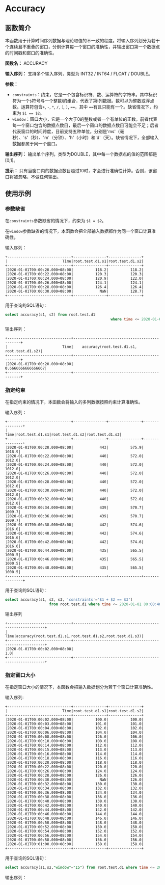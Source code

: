 # Accuracy

## 函数简介
本函数用于计算时间序列数据与理论取值的不一致的程度。将输入序列划分为若干个连续且不重叠的窗口，分别计算每一个窗口的准确性，并输出窗口第一个数据点的时间戳和窗口的准确性。

**函数名：** ACCURACY

**输入序列：** 支持多个输入序列，类型为 INT32 / INT64 / FLOAT / DOUBLE。

**参数：**

+ `constraints`：约束，它是一个包含标识符、数、运算符的字符串。其中标识符为一个`$`符号与一个整数i的组合，代表了第i列数据。数可以为整数或浮点数。运算符包含`+`, `-`, `*`, `/`, `(`, `)`, `==`，其中 `==`有且只能有一个。缺省情况下，约束为 `$1 == $2`。
+ `window`：窗口大小，它是一个大于0的整数或者一个有单位的正数。前者代表每一个窗口包含的数据点数目，最后一个窗口的数据点数目可能会不足；后者代表窗口的时间跨度，目前支持五种单位，分别是'ms'（毫秒）、's'（秒）、'm'（分钟）、'h'（小时）和'd'（天）。缺省情况下，全部输入数据都属于同一个窗口。

**输出序列：** 输出单个序列，类型为DOUBLE，其中每一个数据点的值的范围都是[0,1]。

**提示：** 只有当窗口内的数据点数目超过10时，才会进行准确性计算。否则，该窗口将被忽略，不做任何输出。

## 使用示例

### 参数缺省

在`constraints`参数缺省的情况下，约束为 `$1 = $2`。

在`window`参数缺省的情况下，本函数会把全部输入数据都作为同一个窗口计算准确性。

输入序列：
```
+-----------------------------+---------------+---------------+
|                         Time|root.test.d1.s1|root.test.d1.s2|
+-----------------------------+---------------+---------------+
|2020-01-01T00:00:20.000+08:00|          118.2|          118.2|
|2020-01-01T00:00:22.000+08:00|          120.3|          120.3|
|2020-01-01T00:00:24.000+08:00|          120.9|          122.0|
|2020-01-01T00:00:26.000+08:00|          124.1|          124.1|
|2020-01-01T00:00:28.000+08:00|          126.4|          126.4|
|2020-01-01T00:00:30.000+08:00|            NaN|          128.7|
+-----------------------------+---------------+---------------+
```

用于查询的SQL语句：

```sql
select accuracy(s1, s2) from root.test.d1 
												where time <= 2020-01-01 00:00:30
```

输出序列：

```
+-----------------------------+----------------------------------------------+
|                         Time|    accuracy(root.test.d1.s1, root.test.d1.s2)|
+-----------------------------+----------------------------------------------+
|2020-01-01T00:00:20.000+08:00|                            0.6666666666666667|
+-----------------------------+----------------------------------------------+
```



### 指定约束

在指定约束的情况下，本函数会将输入的多列数据按照约束计算准确性。

输入序列：

```
+-----------------------------+---------------+---------------+---------------+
|                         Time|root.test.d1.s1|root.test.d1.s2|root.test.d1.s3|
+-----------------------------+---------------+---------------+---------------+
|2020-01-01T00:00:20.000+08:00|            443|          575.9|         1018.9|
|2020-01-01T00:00:22.000+08:00|            440|          572.0|         1012.0|
|2020-01-01T00:00:24.000+08:00|            440|          572.0|         1012.0|
|2020-01-01T00:00:26.000+08:00|            440|          572.0|         1012.0|
|2020-01-01T00:00:28.000+08:00|            440|          572.0|         1012.0|
|2020-01-01T00:00:30.000+08:00|            440|          572.0|         1012.0|
|2020-01-01T00:00:32.000+08:00|            440|          572.0|         1012.0|
|2020-01-01T00:00:34.000+08:00|            439|          570.7|         1009.7|
|2020-01-01T00:00:36.000+08:00|            439|          570.7|         1009.7|
|2020-01-01T00:00:38.000+08:00|            442|          574.6|         1016.6|
|2020-01-01T00:00:40.000+08:00|            442|          574.6|         1016.6|
|2020-01-01T00:00:42.000+08:00|            442|          574.6|         1016.6|
|2020-01-01T00:00:44.000+08:00|            435|          565.5|         1000.5|
|2020-01-01T00:00:46.000+08:00|            435|          565.5|         1000.5|
|2020-01-01T00:00:48.000+08:00|            435|          565.5|         1000.5|
+-----------------------------+---------------+---------------+---------------+
```

用于查询的SQL语句：

```sql
select accuracy(s1, s2, s3, 'constraints'='$1 + $2 == $3') 
					from root.test.d1 where time <= 2020-01-01 00:00:48
```

输出序列

```
+-----------------------------+---------------------------------------------------------+
|                         Time|accuracy(root.test.d1.s1,root.test.d1.s2,root.test.d1.s3)|
+-----------------------------+---------------------------------------------------------+
|2020-01-01T00:00:02.000+08:00|                                                      1.0|
+-----------------------------+---------------------------------------------------------+
```




### 指定窗口大小

在指定窗口大小的情况下，本函数会把输入数据划分为若干个窗口计算准确性。

输入序列:
```
+-----------------------------+---------------+---------------+
|                         Time|root.test.d1.s1|root.test.d1.s2|
+-----------------------------+---------------+---------------+
|2020-01-01T00:00:02.000+08:00|          100.0|          100.0|
|2020-01-01T00:00:03.000+08:00|          101.0|          101.0|
|2020-01-01T00:00:04.000+08:00|          102.0|          102.0|
|2020-01-01T00:00:06.000+08:00|          104.0|          104.0|
|2020-01-01T00:00:08.000+08:00|          126.0|          106.0|
|2020-01-01T00:00:10.000+08:00|          108.0|          108.0|
|2020-01-01T00:00:14.000+08:00|          112.0|          112.0|
|2020-01-01T00:00:15.000+08:00|          113.0|          113.0|
|2020-01-01T00:00:16.000+08:00|          114.0|          114.0|
|2020-01-01T00:00:18.000+08:00|          116.0|          116.0|
|2020-01-01T00:00:20.000+08:00|          118.0|          118.0|
|2020-01-01T00:00:22.000+08:00|          120.0|          120.0|
|2020-01-01T00:00:26.000+08:00|          124.0|          124.0|
|2020-01-01T00:00:28.000+08:00|          126.0|          126.0|
|2020-01-01T00:00:30.000+08:00|            NaN|          126.0|
|2020-01-01T00:00:32.000+08:00|          130.0|          130.0|
|2020-01-01T00:00:34.000+08:00|          132.0|          132.0|
|2020-01-01T00:00:36.000+08:00|          134.0|          134.0|
|2020-01-01T00:00:38.000+08:00|          136.0|          136.0|
|2020-01-01T00:00:40.000+08:00|          138.0|          138.0|
|2020-01-01T00:00:42.000+08:00|          140.0|          140.0|
|2020-01-01T00:00:44.000+08:00|          142.0|          142.0|
|2020-01-01T00:00:46.000+08:00|          144.0|          144.0|
|2020-01-01T00:00:48.000+08:00|          146.0|          146.0|
|2020-01-01T00:00:50.000+08:00|          148.0|          148.0|
|2020-01-01T00:00:52.000+08:00|          150.0|          150.0|
|2020-01-01T00:00:54.000+08:00|          152.0|          152.0|
|2020-01-01T00:00:56.000+08:00|          154.0|          154.0|
|2020-01-01T00:00:58.000+08:00|          156.0|          156.0|
|2020-01-01T00:01:00.000+08:00|          158.0|          158.0|
+-----------------------------+---------------+---------------+
```

用于查询的SQL语句：

```sql
select accuracy(s1,s2,"window"="15") from root.test.d1 where time <= 2020-01-01 00:01:00
```

输出序列：

